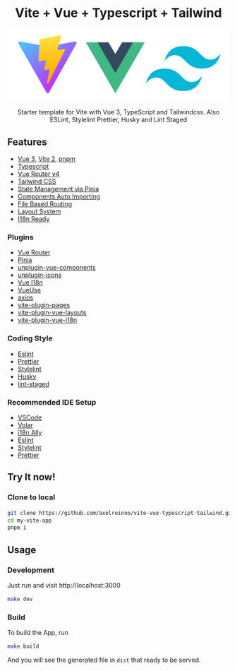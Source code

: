 <div align='center'>
<h1>Vite + Vue + Typescript + Tailwind </h1>
<img src='https://raw.githubusercontent.com/axelreinno/vite-vue-typescript-tailwind/main/.github/images/vite-vue-tailwind.png' alt='Vite, Vue, Typescript, Tailwind' width='600'/>
</div>

<p align='center'>
Starter template for Vite with Vue 3, TypeScript and Tailwindcss. Also ESLint, Stylelint Prettier, Husky and Lint Staged
</p>

## Features

- [Vue 3](https://github.com/vuejs/vue-next), [Vite 2](https://github.com/vitejs/vite), [pnpm](https://pnpm.js.org/)
- [Typescript](https://www.typescriptlang.org/) 
- [Vue Router v4](https://router.vuejs.org/)
- [Tailwind CSS](https://tailwindcss.com/)
- [State Management via Pinia](https://pinia.esm.dev/)
- [Components Auto Importing](https://github.com/antfu/unplugin-vue-components/)
- [File Based Routing](https://github.com/hannoeru/vite-plugin-pages/)
- [Layout System](https://github.com/JohnCampionJr/vite-plugin-vue-layouts/)
- [I18n Ready](https://github.com/intlify/vue-i18n-next/)

### Plugins
- [Vue Router](https://router.vuejs.org/)
- [Pinia](https://pinia.esm.dev/)
- [unplugin-vue-components](https://github.com/antfu/unplugin-vue-components/)
- [unplugin-icons](https://github.com/antfu/unplugin-icons)
- [Vue I18n](https://kazupon.github.io/vue-i18n/)
- [VueUse](https://vueuse.org/)
- [axios](https://github.com/axios/axios/)
- [vite-plugin-pages](https://github.com/hannoeru/vite-plugin-pages/)
- [vite-plugin-vue-layouts](https://github.com/JohnCampionJr/vite-plugin-vue-layouts/)
- [vite-plugin-vue-i18n](https://github.com/intlify/vite-plugin-vue-i18n/)

### Coding Style

- [Eslint](https://eslint.org/docs/user-guide/getting-started)
- [Prettier](https://prettier.io/docs/en/install.html)
- [Stylelint](https://stylelint.io/user-guide/get-started)
- [Husky](https://typicode.github.io/husky/#/)
- [lint-staged](https://github.com/okonet/lint-staged)

### Recommended IDE Setup

- [VSCode](https://code.visualstudio.com/)
- [Volar](https://marketplace.visualstudio.com/items?itemName=Vue.volar)
- [i18n Ally](https://marketplace.visualstudio.com/items?itemName=Lokalise.i18n-ally)
- [Eslint](https://marketplace.visualstudio.com/items?itemName=dbaeumer.vscode-eslint)
- [Stylelint](https://marketplace.visualstudio.com/items?itemName=stylelint.vscode-stylelint)
- [Prettier](https://marketplace.visualstudio.com/items?itemName=esbenp.prettier-vscode)

## Try It now!

### Clone to local

```bash
git clone https://github.com/axelreinno/vite-vue-typescript-tailwind.git my-vite-app
cd my-vite-app
pnpm i
```

## Usage

### Development

Just run and visit http://localhost:3000

```bash
make dev
```

### Build

To build the App, run

```bash
make build
```

And you will see the generated file in `dist` that ready to be served.
